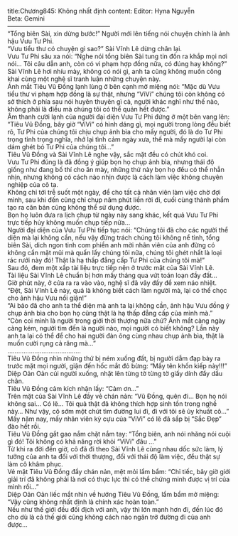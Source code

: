 title:Chương845: Không nhất định
content:
Editor: Hyna Nguyễn<br>Beta: Gemini<br>————————————————–<br>“Tổng biên Sài, xin dừng bước!” Người mới lên tiếng nói chuyện chính là ảnh hậu Vưu Tư Phi.<br>“Vưu tiểu thư có chuyện gì sao?” Sài Vĩnh Lê dừng chân lại.<br>Vưu Tư Phi sâu xa nói: “Nghe nói tổng biên Sài tung tin đồn ra khắp mọi nơi nói… Tôi câu dẫn anh, còn có vi phạm hợp đồng nữa, có đúng hay không?”<br>Sài Vĩnh Lê hơi nhíu mày, không có nói gì, anh ta cũng không muốn công khai cùng một nghệ sĩ tranh luận những chuyện này.<br>Ánh mắt Tiêu Vũ Đồng lạnh lùng ở bên cạnh mở miệng nói: “Mặc dù Vưu tiểu thư vi phạm hợp đồng là sự thật, nhưng “ViVi” chúng tôi còn không có sở thích ở phía sau nói huyên thuyên gì cả, người khác nghĩ như thế nào, không phải là điều mà chúng tôi có thể quản hết được.”<br>Âm thanh cười lạnh của người đại diện Vưu Tư Phi đứng ở một bên vang lên: “Tiêu Vũ Đồng, bây giờ “ViVi” có hình dáng gì, mọi người trong lòng đều biết rõ, Tư Phi của chúng tôi chịu chụp ảnh bìa cho mấy người, đó là do Tư Phi trọng tình trọng nghĩa, nhớ lại tình cảm ngày xưa, thế mà mấy người lại còn dám ghét bỏ Tư Phi của chúng tôi…”<br>Tiêu Vũ Đồng và Sài Vĩnh Lê nghe vậy, sắc mặt đều có chút khó coi.<br>Vưu Tư Phi đúng là đã đồng ý giúp bọn họ chụp ảnh bìa, nhưng thái độ giống như đang bố thí cho ăn mày, những thứ này bọn họ đều có thể nhẫn nhịn, nhưng không có cách nào nhịn được là cách làm việc không chuyên nghiệp của cô ta.<br>Không chỉ tới trễ suốt một ngày, để cho tất cả nhân viên làm việc chờ đợi mình, sau khi đến cũng chỉ chụp năm phút liền rời đi, cuối cùng thành phẩm tạo ra căn bản cũng không thể sử dụng được.<br>Bọn họ luôn đưa ra lịch chụp từ ngày này sang khác, kết quả Vưu Tư Phi trực tiếp hủy không muốn chụp tiếp nữa…<br>Người đại diện của Vưu Tư Phi tiếp tục nói: “Chúng tôi đã cho các người thể diện mà lại không cần, nếu vậy đừng trách chúng tôi không nể tình, tổng biên Sài, dich ngon tinh com phiền anh mời nhân viên của anh đừng có không cần mặt mũi mà quấn lấy chúng tôi nữa, chúng tôi ghét nhất là loại rác rưới này đó! Thật là hạ thấp đẳng cấp Tư Phi của chúng tôi mà!”<br>Sau đó, đem một xấp tài liệu trực tiếp nện ở trước mặt của Sài Vĩnh Lê.<br>Tài liệu Sài Vĩnh Lê chuẩn bị hơn mấy tháng qua vứt toán loạn đầy đất…<br>Giờ phút này, ở cửa ra ra vào vào, nghệ sĩ đã vây đầy để xem náo nhiệt.<br>“Đệt, Sài Vĩnh Lê này, quả là không biết cách làm người mà, lại có thể chọc cho ảnh hậu Vưu nổi giận!”<br>“Ai bảo đã cho anh ta thể diện mà anh ta lại không cần, ảnh hậu Vưu đồng ý chụp ảnh bìa cho bọn họ cũng thật là hạ thấp đẳng cấp của mình mà.”<br>“Còn coi mình là người trong giới thời thượng nữa chứ? Ánh mắt càng ngày càng kém, người tìm đến là người nào, mọi người có biết không? Lần này anh ta lại có thể để cho hai người đàn ông cùng nhau chụp ảnh bìa, thật là muốn cười rụng cả răng mà…”<br>…………………………………..<br>Tiêu Vũ Đồng nhìn những thứ bị ném xuống đất, bị người dẫm đạp bày ra trước mặt mọi người, giận đến hốc mắt đỏ bừng: “Mấy tên khốn kiếp này!!!”<br>Diệp Oản Oản cúi người xuống, nhặt lên từng tờ từng tờ giấy dính đầy dấu chân.<br>Tiêu Vũ Đồng cảm kích nhận lấy: “Cảm ơn…”<br>Trên mặt của Sài Vĩnh Lê đầy vẻ chán nản: “Vũ Đồng, quên đi… Bọn họ nói không sai… Có lẽ… Tôi quả thật đã không thích hợp sinh tồn trong nghề này… Như vậy, cô sớm một chút tìm đường lui đi, đi với tôi sẽ ủy khuất cô…”<br>Mấy năm nay, mấy nhân viên kỳ cựu của “ViVi” có lẽ đã sắp bị “Sắc Đẹp” đào hết rồi.<br>Tiêu Vũ Đồng gắt gao nắm chặt nắm tay: “Tổng biên, anh nói nhăng nói cuội gì đó! Tôi không có khả năng rời khỏi “ViVi” đâu …”<br>Từ khi ra đời đến giờ, cô đã đi theo Sài Vĩnh Lê cùng nhau dốc sức làm, lý tưởng của anh ta đối với thời thượng, đối với thái độ làm việc, đều thật sự làm cô khâm phục.<br>Vẻ mặt Tiêu Vũ Đồng đầy chán nản, mệt mỏi lẩm bẩm: “Chỉ tiếc, bây giờ giới giải trí đã không phải là nơi có thực lực thì có thể chứng minh được vị trí của mình rồi…”<br>Diệp Oản Oản liếc mắt nhìn về hướng Tiêu Vũ Đồng, lẩm bẩm mở miệng: “Vậy cũng không nhất định là chính xác hoàn toàn.”<br>Nếu như thế giới đều đối địch với anh, vậy thì lớn mạnh hơn đi, đến lúc đó cho dù là cả thế giới cũng không cách nào ngăn trở đường đi của anh được…